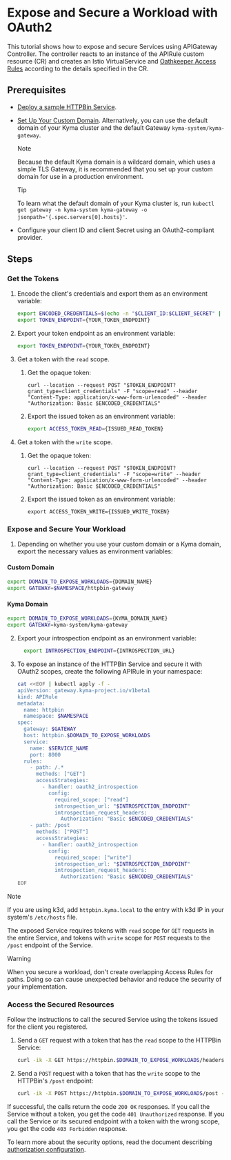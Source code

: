 # Expose and Secure a Workload with OAuth2

This tutorial shows how to expose and secure Services using APIGateway Controller. The controller reacts to an instance of the APIRule custom resource (CR) and creates an Istio VirtualService and [Oathkeeper Access Rules](https://www.ory.sh/docs/oathkeeper/api-access-rules) according to the details specified in the CR.

## Prerequisites

* [Deploy a sample HTTPBin Service](../../01-00-create-workload.md).
* [Set Up Your Custom Domain](../../01-10-setup-custom-domain-for-workload.md). Alternatively, you can use the default domain of your Kyma cluster and the default Gateway `kyma-system/kyma-gateway`.
  
  > [!NOTE]
  > Because the default Kyma domain is a wildcard domain, which uses a simple TLS Gateway, it is recommended that you set up your custom domain for use in a production environment.

  > [!TIP]
  > To learn what the default domain of your Kyma cluster is, run `kubectl get gateway -n kyma-system kyma-gateway -o jsonpath='{.spec.servers[0].hosts}'`.

* Configure your client ID and client Secret using an OAuth2-compliant provider.

## Steps

### Get the Tokens

1. Encode the client's credentials and export them as an environment variable:

    ```bash
    export ENCODED_CREDENTIALS=$(echo -n "$CLIENT_ID:$CLIENT_SECRET" | base64)
    export TOKEN_ENDPOINT={YOUR_TOKEN_ENDPOINT}
    ```
2. Export your token endpoint as an environment variable:

    ```bash
    export TOKEN_ENDPOINT={YOUR_TOKEN_ENDPOINT}
    ```

3. Get a token with the `read` scope.

    1. Get the opaque token:
        ```shell
        curl --location --request POST "$TOKEN_ENDPOINT?grant_type=client_credentials" -F "scope=read" --header "Content-Type: application/x-www-form-urlencoded" --header "Authorization: Basic $ENCODED_CREDENTIALS"
        ```
    2. Export the issued token as an environment variable:
        ```bash
        export ACCESS_TOKEN_READ={ISSUED_READ_TOKEN}
        ```
4. Get a token with the `write` scope.

    1. Get the opaque token:
        ```shell
        curl --location --request POST "$TOKEN_ENDPOINT?grant_type=client_credentials" -F "scope=write" --header "Content-Type: application/x-www-form-urlencoded" --header "Authorization: Basic $ENCODED_CREDENTIALS"
        ```
    2. Export the issued token as an environment variable:
        ```shell
        export ACCESS_TOKEN_WRITE={ISSUED_WRITE_TOKEN}
        ```

### Expose and Secure Your Workload

1. Depending on whether you use your custom domain or a Kyma domain, export the necessary values as environment variables:

  <!-- tabs:start -->
  #### **Custom Domain**

  ```bash
  export DOMAIN_TO_EXPOSE_WORKLOADS={DOMAIN_NAME}
  export GATEWAY=$NAMESPACE/httpbin-gateway
  ```
  #### **Kyma Domain**

  ```bash
  export DOMAIN_TO_EXPOSE_WORKLOADS={KYMA_DOMAIN_NAME}
  export GATEWAY=kyma-system/kyma-gateway
  ```
  <!-- tabs:end -->

2. Export your introspection endpoint as an environment variable:

    ```bash
      export INTROSPECTION_ENDPOINT={INTROSPECTION_URL}
    ```

3. To expose an instance of the HTTPBin Service and secure it with OAuth2 scopes, create the following APIRule in your namespace:

    ```bash
    cat <<EOF | kubectl apply -f -
    apiVersion: gateway.kyma-project.io/v1beta1
    kind: APIRule
    metadata:
      name: httpbin
      namespace: $NAMESPACE
    spec:
      gateway: $GATEWAY
      host: httpbin.$DOMAIN_TO_EXPOSE_WORKLOADS
      service:
        name: $SERVICE_NAME
        port: 8000
      rules:
        - path: /.*
          methods: ["GET"]
          accessStrategies:
            - handler: oauth2_introspection
              config:
                required_scope: ["read"]
                introspection_url: "$INTROSPECTION_ENDPOINT"
                introspection_request_headers:
                  Authorization: "Basic $ENCODED_CREDENTIALS"
        - path: /post
          methods: ["POST"]
          accessStrategies:
            - handler: oauth2_introspection
              config:
                required_scope: ["write"]
                introspection_url: "$INTROSPECTION_ENDPOINT"
                introspection_request_headers:
                  Authorization: "Basic $ENCODED_CREDENTIALS"
    EOF
    ```

> [!NOTE]
>  If you are using k3d, add `httpbin.kyma.local` to the entry with k3d IP in your system's `/etc/hosts` file.

The exposed Service requires tokens with `read` scope for `GET` requests in the entire Service, and tokens with `write` scope for `POST` requests to the `/post` endpoint of the Service.

> [!WARNING]
>  When you secure a workload, don't create overlapping Access Rules for paths. Doing so can cause unexpected behavior and reduce the security of your implementation.

### Access the Secured Resources

Follow the instructions to call the secured Service using the tokens issued for the client you registered.

1. Send a `GET` request with a token that has the `read` scope to the HTTPBin Service:

    ```bash
    curl -ik -X GET https://httpbin.$DOMAIN_TO_EXPOSE_WORKLOADS/headers -H "Authorization: Bearer $ACCESS_TOKEN_READ"
    ```

2. Send a `POST` request with a token that has the `write` scope to the HTTPBin's `/post` endpoint:

    ```bash
    curl -ik -X POST https://httpbin.$DOMAIN_TO_EXPOSE_WORKLOADS/post -d "test data" -H "Authorization: Bearer $ACCESS_TOKEN_WRITE"
    ```

If successful, the calls return the code `200 OK` responses. If you call the Service without a token, you get the code `401 Unauthorized` response. If you call the Service or its secured endpoint with a token with the wrong scope, you get the code `403 Forbidden` response.

To learn more about the security options, read the document describing [authorization configuration](../../../custom-resources/apirule/v1beta1-deprecated/04-50-apirule-authorizations.md).
